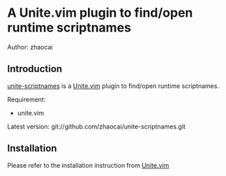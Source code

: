 # A Unite.vim plugin to find/open runtime scriptnames

Author: zhaocai

## Introduction

[unite-scriptnames][unite-scriptnames] is a [Unite.vim][Unite] plugin to find/open runtime scriptnames.

Requirement:

+ unite.vim

Latest version: git://github.com/zhaocai/unite-scriptnames.git

## Installation

Please refer to the installation instruction from [Unite.vim][Unite]

[Unite]: https://github.com/Shougo/unite.vim
[unite-scriptnames]: https://github.com/zhaocai/unite-scriptnames

